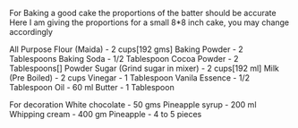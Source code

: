 For Baking a good cake the proportions of the batter should be accurate
Here I am giving the proportions for a small 8*8 inch cake, you may change accordingly

All Purpose Flour (Maida) - 2 cups[192 gms] 
Baking Powder - 2 Tablespoons
Baking Soda - 1/2 Tablespoon
Cocoa Powder - 2 Tablespoons[]
Powder Sugar (Grind sugar in mixer) - 2 cups[192 ml]
Milk (Pre Boiled) - 2 cups
Vinegar - 1 Tablespoon
Vanila Essence - 1/2 Tablespoon
Oil - 60 ml
Butter - 1 Tablespoon

For decoration
White chocolate - 50 gms
Pineapple syrup - 200 ml
Whipping cream - 400 gm
Pineapple - 4 to 5 pieces


 
